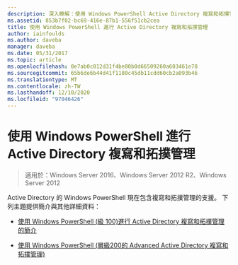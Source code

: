 ```yaml
---
description: 深入瞭解：使用 Windows PowerShell Active Directory 複寫和拓撲管理
ms.assetid: 853b7f02-bc69-416e-87b1-556f51cb2cea
title: 使用 Windows PowerShell 進行 Active Directory 複寫和拓撲管理
author: iainfoulds
ms.author: daveba
manager: daveba
ms.date: 05/31/2017
ms.topic: article
ms.openlocfilehash: 0e7ab0c012d31f4be80b0d66509260a603461e78
ms.sourcegitcommit: 65b6de6b44d41f1180c45db11cdd60cb2a093b46
ms.translationtype: MT
ms.contentlocale: zh-TW
ms.lasthandoff: 12/10/2020
ms.locfileid: "97046426"
---
```

# <a name="active-directory-replication-and-topology-management-using-windows-powershell"></a>使用 Windows PowerShell 進行 Active Directory 複寫和拓撲管理

>適用於：Windows Server 2016、Windows Server 2012 R2、Windows Server 2012

Active Directory 的 Windows PowerShell 現在包含複寫和拓撲管理的支援。 下列主題提供簡介與其他詳細資料：

-   [使用 Windows PowerShell &#40;級 100&#41;進行 Active Directory 複寫和拓撲管理的簡介 ](../../../ad-ds/manage/powershell/Introduction-to-Active-Directory-Replication-and-Topology-Management-Using-Windows-PowerShell--Level-100-.md)

-   [使用 Windows PowerShell &#40;層級200的 Advanced Active Directory 複寫和拓撲管理&#41;](../../../ad-ds/manage/powershell/Advanced-Active-Directory-Replication-and-Topology-Management-Using-Windows-PowerShell--Level-200-.md)




